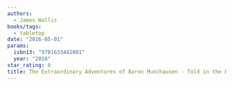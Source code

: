 ```yaml
---
authors:
  - James Wallis
books/tags:
  - tabletop
date: "2016-05-01"
params:
  isbn13: "9781633442801"
  year: "2016"
star_rating: 0
title: The Extraordinary Adventures of Baron Munchausen - Told in the Form of a New Style of Game Termed Rôle-play
---
```


<!--more-->
